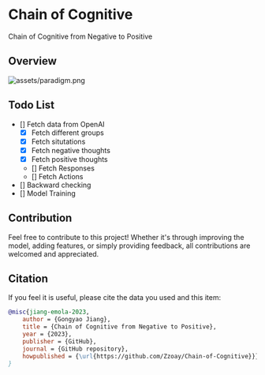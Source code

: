 #  Chain of Cognitive
Chain of Cognitive from Negative to Positive

## Overview
![assets/paradigm.png](Overview)

## Todo List

 - [] Fetch data from OpenAI
   - [x] Fetch different groups
   - [x] Fetch situtations
   - [x] Fetch negative thoughts
   - [x] Fetch positive thoughts
   - []  Fetch Responses
   - []  Fetch Actions
 - [] Backward checking
 - [] Model Training


## Contribution

Feel free to contribute to this project! Whether it's through improving the model, adding features, or simply providing feedback, all contributions are welcomed and appreciated.

## Citation
If you feel it is useful, please cite the data you used and this item:
```bibtex
@misc{jiang-emola-2023,
    author = {Gongyao Jiang},
    title = {Chain of Cognitive from Negative to Positive},
    year = {2023},
    publisher = {GitHub},
    journal = {GitHub repository},
    howpublished = {\url{https://github.com/Zzoay/Chain-of-Cognitive}}}
}
```

